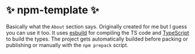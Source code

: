 # ✨ npm-template ✨
Basically what the `About` section says. Originally created for me but I guess you can use it too.
It uses [esbuild](https://github.com/evanw/esbuild) for compiling the TS code and [TypeScript](https://github.com/microsoft/TypeScript) to build the types.
The project gets automatically builded before packing or publishing or manually with the `npm prepack` script.
